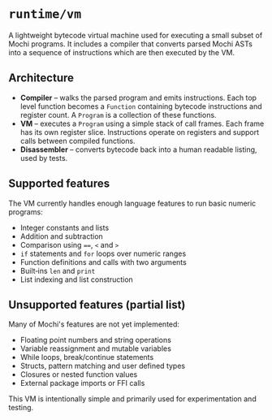 # `runtime/vm`

A lightweight bytecode virtual machine used for executing a small subset of Mochi programs.  It includes a compiler that converts parsed Mochi ASTs into a sequence of instructions which are then executed by the VM.

## Architecture

* **Compiler** – walks the parsed program and emits instructions.  Each top level function becomes a `Function` containing bytecode instructions and register count.  A `Program` is a collection of these functions.
* **VM** – executes a `Program` using a simple stack of call frames.  Each frame has its own register slice.  Instructions operate on registers and support calls between compiled functions.
* **Disassembler** – converts bytecode back into a human readable listing, used by tests.

## Supported features

The VM currently handles enough language features to run basic numeric programs:

* Integer constants and lists
* Addition and subtraction
* Comparison using `==`, `<` and `>`
* `if` statements and `for` loops over numeric ranges
* Function definitions and calls with two arguments
* Built‑ins `len` and `print`
* List indexing and list construction

## Unsupported features (partial list)

Many of Mochi's features are not yet implemented:

* Floating point numbers and string operations
* Variable reassignment and mutable variables
* While loops, break/continue statements
* Structs, pattern matching and user defined types
* Closures or nested function values
* External package imports or FFI calls

This VM is intentionally simple and primarily used for experimentation and testing.
